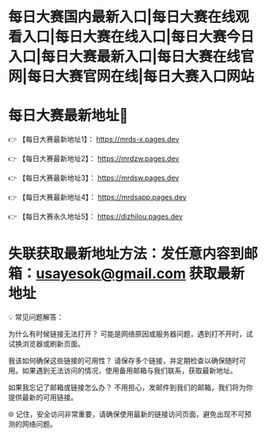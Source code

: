 # 每日大赛国内最新入口|每日大赛在线观看入口|每日大赛在线入口|每日大赛今日入口|每日大赛最新入口|每日大赛在线官网|每日大赛官网在线|每日大赛入口网站
# 每日大赛最新地址👋

👉 【每日大赛最新地址1】： https://mrds-x.pages.dev

👉 【每日大赛最新地址2】： https://mrdzw.pages.dev

👉 【每日大赛最新地址3】： https://mrdsw.pages.dev

👉 【每日大赛最新地址4】： https://mrdsapp.pages.dev

👉 【每日大赛永久地址5】： https://dizhilou.pages.dev

# 失联获取最新地址方法：发任意内容到邮箱：usayesok@gmail.com 获取最新地址

💡 常见问题解答：

为什么有时候链接无法打开？
可能是网络原因或服务器问题，遇到打不开时，试试换浏览器或刷新页面。

我该如何确保这些链接的可用性？
请保存多个链接，并定期检查以确保随时可用。如果遇到无法访问的情况，使用备用邮箱与我们联系，获取最新地址。

如果我忘记了邮箱或链接怎么办？
不用担心，发邮件到我们的邮箱，我们将为你提供最新的可用链接。

🌐 记住，安全访问非常重要，请确保使用最新的链接访问页面，避免出现不可预测的网络问题。
